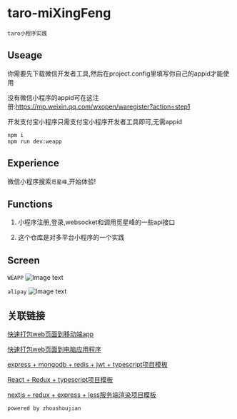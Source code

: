 # taro-miXingFeng

```taro小程序实践```

## Useage

你需要先下载微信开发者工具,然后在project.config里填写你自己的appid才能使用  

没有微信小程序的appid可在这注册:https://mp.weixin.qq.com/wxopen/waregister?action=step1  

开发支付宝小程序只需支付宝小程序开发者工具即可,无需appid  

```shell
npm i
npm run dev:weapp
```

## Experience

微信小程序搜索```觅星峰```,开始体验!

## Functions

1. 小程序注册,登录,websocket和调用觅星峰的一些api接口

2. 这个仓库是对多平台小程序的一个实践

## Screen

```WEAPP```
![Image text](https://raw.githubusercontent.com/zhoushoujian/taro/master/weapp.jpg)

```alipay```
![Image text](https://raw.githubusercontent.com/zhoushoujian/taro/master/alipay.jpg)

## 关联链接

[快速打包web页面到移动端app](https://github.com/zhoushoujian/cordova-template)  

[快速打包web页面到电脑应用程序](https://github.com/zhoushoujian/electron-template)  

[express + mongodb + redis + jwt + typescript项目模板](https://github.com/zhoushoujian/typescript-express-templates)  

[React + Redux + typescript项目模板](https://github.com/zhoushoujian/typescript-react-templates)  

[nextjs + redux + express + less服务端渲染项目模板](https://github.com/zhoushoujian/nextjs)  

```powered by zhoushoujian```  
